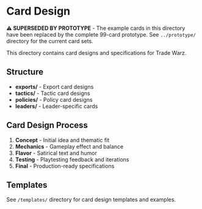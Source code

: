 # Card Design

**⚠️ SUPERSEDED BY PROTOTYPE** - The example cards in this directory have been replaced by the complete 99-card prototype. See `../prototype/` directory for the current card sets.

This directory contains card designs and specifications for Trade Warz.

## Structure

- **exports/** - Export card designs
- **tactics/** - Tactic card designs  
- **policies/** - Policy card designs
- **leaders/** - Leader-specific cards

## Card Design Process

1. **Concept** - Initial idea and thematic fit
2. **Mechanics** - Gameplay effect and balance
3. **Flavor** - Satirical text and humor
4. **Testing** - Playtesting feedback and iterations
5. **Final** - Production-ready specifications

## Templates

See `/templates/` directory for card design templates and examples.
